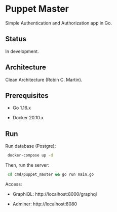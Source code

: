 # Puppet Master

Simple Authentication and Authorization app in Go.

## Status

In development.

## Architecture

Clean Architecture (Robin C. Martin).

## Prerequisites

- Go 1.16.x

- Docker 20.10.x

## Run

Run database (Postgre):

```sh
 docker-compose up -d
```

Then, run the server:

```sh
 cd cmd/puppet_master && go run main.go
```

Access:

- GraphiQL: http://localhost:8000/graphql

- Adminer: http://localhost:8080
